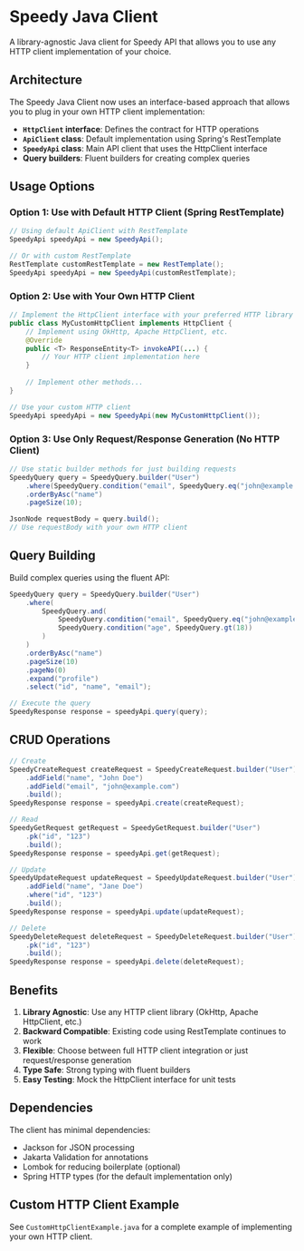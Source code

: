 # Speedy Java Client

A library-agnostic Java client for Speedy API that allows you to use any HTTP client implementation of your choice.

## Architecture

The Speedy Java Client now uses an interface-based approach that allows you to plug in your own HTTP client implementation:

- **`HttpClient` interface**: Defines the contract for HTTP operations
- **`ApiClient` class**: Default implementation using Spring's RestTemplate
- **`SpeedyApi` class**: Main API client that uses the HttpClient interface
- **Query builders**: Fluent builders for creating complex queries

## Usage Options

### Option 1: Use with Default HTTP Client (Spring RestTemplate)

```java
// Using default ApiClient with RestTemplate
SpeedyApi speedyApi = new SpeedyApi();

// Or with custom RestTemplate
RestTemplate customRestTemplate = new RestTemplate();
SpeedyApi speedyApi = new SpeedyApi(customRestTemplate);
```

### Option 2: Use with Your Own HTTP Client

```java
// Implement the HttpClient interface with your preferred HTTP library
public class MyCustomHttpClient implements HttpClient {
    // Implement using OkHttp, Apache HttpClient, etc.
    @Override
    public <T> ResponseEntity<T> invokeAPI(...) {
        // Your HTTP client implementation here
    }
    
    // Implement other methods...
}

// Use your custom HTTP client
SpeedyApi speedyApi = new SpeedyApi(new MyCustomHttpClient());
```

### Option 3: Use Only Request/Response Generation (No HTTP Client)

```java
// Use static builder methods for just building requests
SpeedyQuery query = SpeedyQuery.builder("User")
    .where(SpeedyQuery.condition("email", SpeedyQuery.eq("john@example.com")))
    .orderByAsc("name")
    .pageSize(10);

JsonNode requestBody = query.build();
// Use requestBody with your own HTTP client
```

## Query Building

Build complex queries using the fluent API:

```java
SpeedyQuery query = SpeedyQuery.builder("User")
    .where(
        SpeedyQuery.and(
            SpeedyQuery.condition("email", SpeedyQuery.eq("john@example.com")),
            SpeedyQuery.condition("age", SpeedyQuery.gt(18))
        )
    )
    .orderByAsc("name")
    .pageSize(10)
    .pageNo(0)
    .expand("profile")
    .select("id", "name", "email");

// Execute the query
SpeedyResponse response = speedyApi.query(query);
```

## CRUD Operations

```java
// Create
SpeedyCreateRequest createRequest = SpeedyCreateRequest.builder("User")
    .addField("name", "John Doe")
    .addField("email", "john@example.com")
    .build();
SpeedyResponse response = speedyApi.create(createRequest);

// Read
SpeedyGetRequest getRequest = SpeedyGetRequest.builder("User")
    .pk("id", "123")
    .build();
SpeedyResponse response = speedyApi.get(getRequest);

// Update
SpeedyUpdateRequest updateRequest = SpeedyUpdateRequest.builder("User")
    .addField("name", "Jane Doe")
    .where("id", "123")
    .build();
SpeedyResponse response = speedyApi.update(updateRequest);

// Delete
SpeedyDeleteRequest deleteRequest = SpeedyDeleteRequest.builder("User")
    .pk("id", "123")
    .build();
SpeedyResponse response = speedyApi.delete(deleteRequest);
```

## Benefits

1. **Library Agnostic**: Use any HTTP client library (OkHttp, Apache HttpClient, etc.)
2. **Backward Compatible**: Existing code using RestTemplate continues to work
3. **Flexible**: Choose between full HTTP client integration or just request/response generation
4. **Type Safe**: Strong typing with fluent builders
5. **Easy Testing**: Mock the HttpClient interface for unit tests

## Dependencies

The client has minimal dependencies:
- Jackson for JSON processing
- Jakarta Validation for annotations
- Lombok for reducing boilerplate (optional)
- Spring HTTP types (for the default implementation only)

## Custom HTTP Client Example

See `CustomHttpClientExample.java` for a complete example of implementing your own HTTP client. 